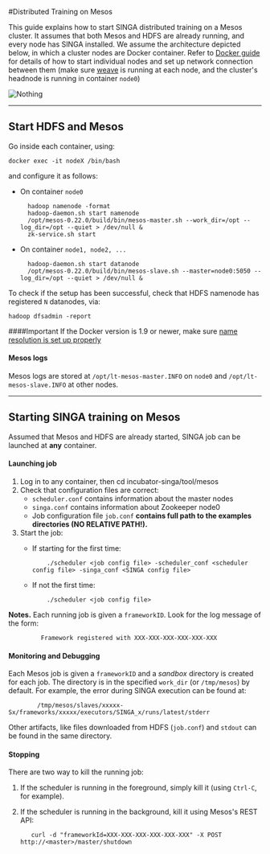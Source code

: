 #Distributed Training on Mesos

This guide explains how to start SINGA distributed training on a Mesos cluster. It assumes that both Mesos and HDFS are already running, and every node has SINGA installed.
We assume the architecture depicted below, in which a cluster nodes are Docker container. Refer to [Docker guide](docker.html) for details of how to start individual nodes and set up network connection between them (make sure [weave](http://weave.works/guides/weave-docker-ubuntu-simple.html) is running at each node, and the cluster's headnode is running in container `node0`)

![Nothing](http://www.comp.nus.edu.sg/~dinhtta/files/singa_mesos.png)

---

## Start HDFS and Mesos
Go inside each container, using:
````
docker exec -it nodeX /bin/bash
````
and configure it as follows:

* On container `node0`

        hadoop namenode -format
        hadoop-daemon.sh start namenode
        /opt/mesos-0.22.0/build/bin/mesos-master.sh --work_dir=/opt --log_dir=/opt --quiet > /dev/null &
        zk-service.sh start

* On container `node1, node2, ...`

        hadoop-daemon.sh start datanode
        /opt/mesos-0.22.0/build/bin/mesos-slave.sh --master=node0:5050 --log_dir=/opt --quiet > /dev/null &

To check if the setup has been successful, check that HDFS namenode has registered `N` datanodes, via:

````
hadoop dfsadmin -report
````

####Important If the Docker version is 1.9 or newer, make sure [name resolution is set up
properly](docker.html#launch_pseudo) 

#### Mesos logs
Mesos logs are stored at `/opt/lt-mesos-master.INFO` on `node0` and `/opt/lt-mesos-slave.INFO` at other nodes.

---

## Starting SINGA training on Mesos
Assumed that Mesos and HDFS are already started, SINGA job can be launched at **any** container.

#### Launching job

1. Log in to any container, then
        cd incubator-singa/tool/mesos
<a name="job_start"></a>
2. Check that configuration files are correct:
    + `scheduler.conf` contains information about the master nodes
    + `singa.conf` contains information about Zookeeper node0
    + Job configuration file `job.conf` **contains full path to the examples directories (NO RELATIVE PATH!).**
3. Start the job:
    + If starting for the first time:

	          ./scheduler <job config file> -scheduler_conf <scheduler config file> -singa_conf <SINGA config file>
    + If not the first time:

	          ./scheduler <job config file>

**Notes.** Each running job is given a `frameworkID`. Look for the log message of the form:

             Framework registered with XXX-XXX-XXX-XXX-XXX-XXX

#### Monitoring and Debugging

Each Mesos job is given a `frameworkID` and a *sandbox* directory is created for each job.
The directory is in the specified `work_dir` (or `/tmp/mesos`) by default. For example, the error
during SINGA execution can be found at:

            /tmp/mesos/slaves/xxxxx-Sx/frameworks/xxxxx/executors/SINGA_x/runs/latest/stderr

Other artifacts, like files downloaded from HDFS (`job.conf`) and `stdout` can be found in the same
directory.

#### Stopping

There are two way to kill the running job:

1. If the scheduler is running in the foreground, simply kill it (using `Ctrl-C`, for example).

2. If the scheduler is running in the background, kill it using Mesos's REST API:

          curl -d "frameworkId=XXX-XXX-XXX-XXX-XXX-XXX" -X POST http://<master>/master/shutdown

